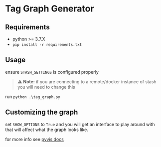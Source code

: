 
# Tag Graph Generator

## Requirements
 * python >= 3.7.X
 * `pip install -r requirements.txt`

## Usage

ensure `STASH_SETTINGS` is configured properly
> **⚠️ Note:** if you are connecting to a remote/docker instance of stash you will need to change this

run `python .\tag_graph.py`

## Customizing the graph
set `SHOW_OPTIONS` to `True` and you will get an interface to play around with that will affect what the graph looks like.

for more info see [pyvis docs](https://pyvis.readthedocs.io/en/latest/tutorial.html#using-the-configuration-ui-to-dynamically-tweak-network-settings)
